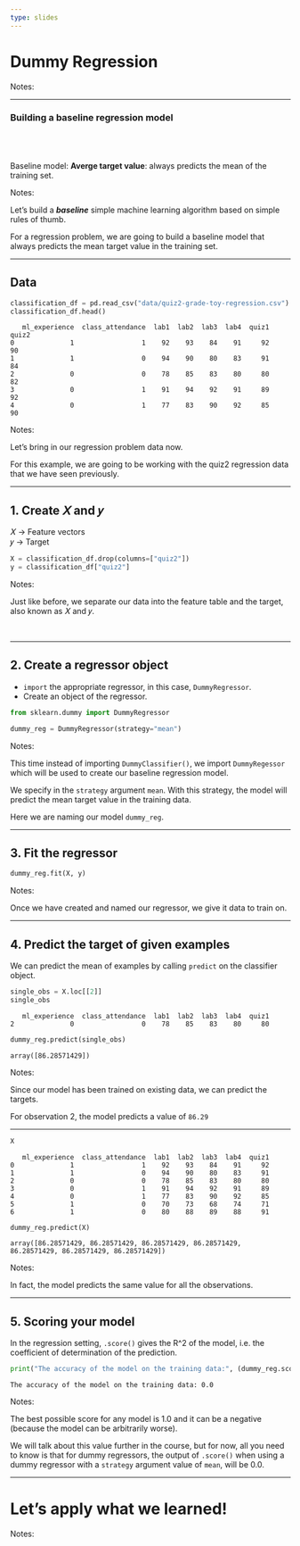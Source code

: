 ```yaml
---
type: slides
---
```


# Dummy Regression

Notes: <br>

---

### Building a baseline regression model

<br> <br> <br> Baseline model: **Averge target value**: always predicts
the mean of the training set.

Notes:

Let’s build a ***baseline*** simple machine learning algorithm based on
simple rules of thumb.

For a regression problem, we are going to build a baseline model that
always predicts the mean target value in the training set.

---

## Data

``` python
classification_df = pd.read_csv("data/quiz2-grade-toy-regression.csv")
classification_df.head()
```

```out
   ml_experience  class_attendance  lab1  lab2  lab3  lab4  quiz1  quiz2
0              1                 1    92    93    84    91     92     90
1              1                 0    94    90    80    83     91     84
2              0                 0    78    85    83    80     80     82
3              0                 1    91    94    92    91     89     92
4              0                 1    77    83    90    92     85     90
```

Notes:

Let’s bring in our regression problem data now.

For this example, we are going to be working with the quiz2 regression
data that we have seen previously.

---

## 1\. Create 𝑋 and 𝑦

𝑋 → Feature vectors <br> 𝑦 → Target

``` python
X = classification_df.drop(columns=["quiz2"])
y = classification_df["quiz2"]
```

Notes:

Just like before, we separate our data into the feature table and the
target, also known as 𝑋 and 𝑦.

<br>

---

## 2\. Create a regressor object

  - `import` the appropriate regressor, in this case, `DummyRegressor`.
  - Create an object of the regressor.

<!-- end list -->

``` python
from sklearn.dummy import DummyRegressor

dummy_reg = DummyRegressor(strategy="mean")
```

Notes:

This time instead of importing `DummyClassifier()`, we import
`DummyRegessor` which will be used to create our baseline regression
model.

We specify in the `strategy` argument `mean`. With this strategy, the
model will predict the mean target value in the training data.

Here we are naming our model `dummy_reg`.

---

## 3\. Fit the regressor

``` python
dummy_reg.fit(X, y)
```

Notes:

Once we have created and named our regressor, we give it data to train
on.

---

## 4\. Predict the target of given examples

We can predict the mean of examples by calling `predict` on the
classifier object.

``` python
single_obs = X.loc[[2]]
single_obs
```

```out
   ml_experience  class_attendance  lab1  lab2  lab3  lab4  quiz1
2              0                 0    78    85    83    80     80
```

``` python
dummy_reg.predict(single_obs)
```

```out
array([86.28571429])
```

Notes:

Since our model has been trained on existing data, we can predict the
targets.

For observation 2, the model predicts a value of `86.29`

---

``` python
X
```

```out
   ml_experience  class_attendance  lab1  lab2  lab3  lab4  quiz1
0              1                 1    92    93    84    91     92
1              1                 0    94    90    80    83     91
2              0                 0    78    85    83    80     80
3              0                 1    91    94    92    91     89
4              0                 1    77    83    90    92     85
5              1                 0    70    73    68    74     71
6              1                 0    80    88    89    88     91
```

``` python
dummy_reg.predict(X)
```

```out
array([86.28571429, 86.28571429, 86.28571429, 86.28571429, 86.28571429, 86.28571429, 86.28571429])
```

Notes:

In fact, the model predicts the same value for all the observations.

---

## 5\. Scoring your model

In the regression setting, `.score()` gives the R^2 of the model,
i.e. the coefficient of determination of the prediction.

``` python
print("The accuracy of the model on the training data:", (dummy_reg.score(X, y)).round(3))
```

```out
The accuracy of the model on the training data: 0.0
```

Notes:

The best possible score for any model is 1.0 and it can be a negative
(because the model can be arbitrarily worse).

We will talk about this value further in the course, but for now, all
you need to know is that for dummy regressors, the output of `.score()`
when using a dummy regressor with a `strategy` argument value of `mean`,
will be 0.0.

---

# Let’s apply what we learned\!

Notes: <br>
